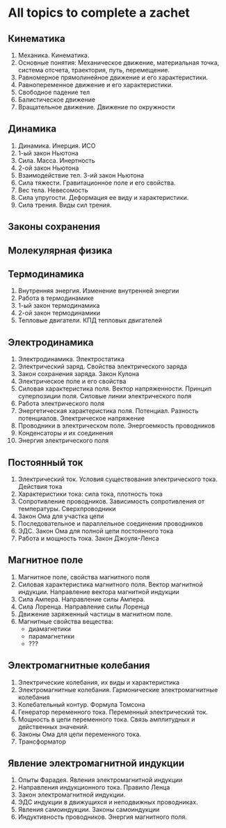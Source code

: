# All topics to complete a zachet

## Кинематика

1. Механика. Кинематика.
2. Основные понятия: Механическое движение, материальная точка, система отсчета, траектория, путь, перемещение.
3. Равномерное прямолинейное движение и его характеристики.
4. Равнопеременное движение и его характеристики.
5. Свободное падение тел
6. Балистическое движение
7. Вращательное движение. Движение по окружности

## Динамика

1. Динамика. Инерция. ИСО
2. 1-ый закон Ньютона
3. Сила. Масса. Инертность
4. 2-ой закон Ньютона
5. Взаимодействие тел. 3-ий закон Ньютона
6. Сила тяжести. Гравитационное поле и его свойства.
7. Вес тела. Невесомость
8. Сила упругости. Деформация ее виду и характеристики.
9. Сила трения. Виды сил трения. 

## Законы сохранения

## Молекулярная физика

## Термодинамика

1. Внутренняя энергия. Изменение внутренней энергии
0. Работа в термодинамике
2. 1-ый закон термодинамика
3. 2-ой закон термодинамики
4. Тепловые двигатели. КПД тепловых двигателей

## Электродинамика

1. Электродинамика. Электростатика
1. Электрический заряд. Свойства электрического заряда
2. Закон сохранения заряда. Закон Кулона
3. Электрическое поле и его свойства
4. Силовая характеристика поля. Вектор напряженности. Принцип суперпозиции поля. Силовые линии электрического поля
5. Работа электрического поля
6. Энергетическая характеристика поля. Потенциал. Разность потенциалов. Электрическое напряжение
7. Проводники в электрическом поле. Энергоемкость проводников
8. Конденсаторы и их соединения
9. Энергия электрического поля

## Постоянный ток

1. Электрический ток. Условия существования электрического тока. Действия тока
1. Характеристики тока: сила тока, плотность тока
2. Сопротивление проводников. Зависимость сопротивления от температуры. Сверхпроводники
3. Закон Ома для участка цепи
4. Последовательное и параллельное соединения проводников
5. ЭДС. Закон Ома для полной цепи постоянного тока
6. Работа и мощность тока. Закон Джоуля-Ленса

## Магнитное поле

1. Магнитное поле, свойства магнитного поля
1. Силовая характеристика магнитного поля. Вектор магнитной индукции. Направление вектора магнитной индукции
2. Сила Ампера. Направление силы Ампера.
3. Сила Лоренца. Направление силы Лоренца
4. Движение заряженный частицы в магнитном поле.
5. Магнитные свойства вещества:
   - диамагнетики
   - парамагнетики
   - ???

## Электромагнитные колебания

1. Электрические колебания, их виды и характеристика
1. Электромагнитные колебания. Гармонические электромагнитные колебания
2. Колебательный контур. Формула Томсона
3. Генератор переменного тока. Переменный электрический ток.
4. Мощность в цепи переменного тока. Связь амплитудных и действенных значений.
5. Законы Ома для цепи переменного тока.
6. Трансформатор

## Явление электромагнитной индукции

1. Опыты Фарадея. Явления электромагнитной индукции
1. Направления индукционного тока. Правило Ленца
2. Закон электромагнитной индукции.
3. ЭДС индукции в движущихся и неподвижных проводниках.
4. Явления самоиндукции. Законы самоиндукции
5. Индуктивность проводников. Энергия магнитного поля.


